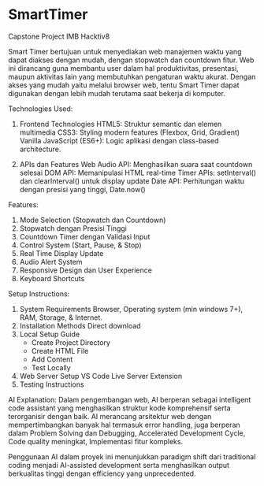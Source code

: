 # SmartTimer
Capstone Project IMB Hacktiv8

Smart Timer bertujuan untuk menyediakan web manajemen waktu yang dapat diakses dengan mudah, dengan stopwatch dan countdown fitur. Web ini dirancang guna membantu user dalam hal produktivitas, presentasi, maupun aktivitas lain yang membutuhkan pengaturan waktu akurat. Dengan akses yang mudah yaitu melalui browser web, tentu Smart Timer dapat digunakan dengan lebih mudah terutama saat bekerja di komputer.

Technologies Used:
1. Frontend Technologies
HTML5: Struktur semantic dan elemen multimedia
CSS3: Styling modern features (Flexbox, Grid, Gradient)
Vanilla JavaScript (ES6+): Logic aplikasi dengan class-based architecture.

2. APIs dan Features
Web Audio API: Menghasilkan suara saat countdown selesai
DOM API: Memanipulasi HTML real-time
Timer APIs: setInterval() dan clearInterval() untuk display update
Date API: Perhitungan waktu dengan presisi yang tinggi, Date.now()

Features:
1. Mode Selection (Stopwatch dan Countdown)
2. Stopwatch dengan Presisi Tinggi
3. Countdown Timer dengan Validasi Input
4. Control System (Start, Pause, & Stop)
5. Real Time Display Update
6. Audio Alert System
7. Responsive Design dan User Experience
8. Keyboard Shortcuts

Setup Instructions:
1. System Requirements
   Browser, Operating system (min windows 7+), RAM, Storage, & Internet.
2. Installation Methods
   Direct download
3. Local Setup Guide
   - Create Project Directory
   - Create HTML File
   - Add Content
   - Test Locally
4. Web Server Setup
   VS Code Live Server Extension
5. Testing Instructions
   
AI Explanation:
Dalam pengembangan web, AI berperan sebagai intelligent code assistant yang menghasilkan struktur kode komprehensif serta terorganisir dengan baik. AI merancang arsitektur web dengan mempertimbangkan banyak hal termasuk error handling, juga berperan dalam Problem Solving dan Debugging, Accelerated Development Cycle, Code quality meningkat, Implementasi fitur kompleks.

Penggunaan AI dalam proyek ini menunjukkan paradigm shift dari traditional coding menjadi AI-assisted development serta menghasilkan output berkualitas tinggi dengan efficiency yang unprecedented.
